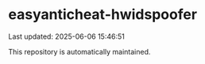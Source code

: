 # easyanticheat-hwidspoofer

Last updated: 2025-06-06 15:46:51

This repository is automatically maintained.

